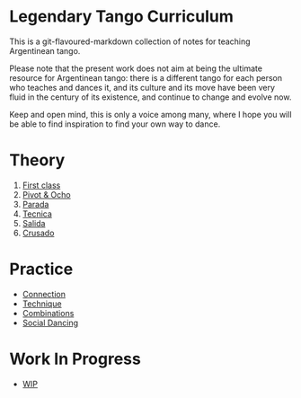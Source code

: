 Legendary Tango Curriculum
==========================

This is a git-flavoured-markdown collection of notes for teaching
Argentinean tango.

Please note that the present work does not aim at being the ultimate
resource for Argentinean tango: there is a different tango for each
person who teaches and dances it, and its culture and its move have
been very fluid in the century of its existence, and continue to
change and evolve now.

Keep and open mind, this is only a voice among many, where I hope
you will be able to find inspiration to find your own way to dance.


Theory
======
1. [First class](theory/intro.md)
1. [Pivot & Ocho](theory/ocho.md)
1. [Parada](theory/parada.md)
1. [Tecnica](theory/tecnica.md)
1. [Salida](theory/salida.md)
1. [Crusado](theory/crusado.md)

Practice
========
* [Connection](practice/connection.md)
* [Technique](practice/technique.md)
* [Combinations](practice/musicality.md)
* [Social Dancing](practice/social_dancing.md)

Work In Progress
================
* [WIP](practice/experiments.md)

